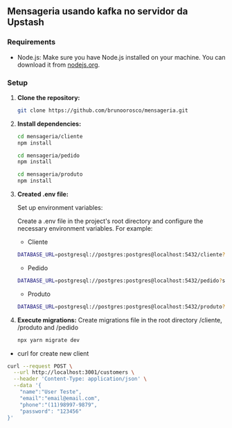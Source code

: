 ## Mensageria usando kafka no servidor da Upstash

### Requirements

- Node.js: Make sure you have Node.js installed on your machine. You can download it from [nodejs.org](https://nodejs.org/).

### Setup

1. **Clone the repository:**

   ```bash
   git clone https://github.com/brunoorosco/mensageria.git
   ```

2. **Install dependencies:**

   ```bash
   cd mensageria/cliente
   npm install

   cd mensageria/pedido
   npm install

   cd mensageria/produto
   npm install
   ```

3. **Created .env file:**

   Set up environment variables:

   Create a .env file in the project's root directory and configure the necessary environment variables. For example:

   - Cliente

   ```bash
   DATABASE_URL=postgresql://postgres:postgres@localhost:5432/cliente?schema=public
   ```

   - Pedido

   ```bash
   DATABASE_URL=postgresql://postgres:postgres@localhost:5432/pedido?schema=public
   ```

   - Produto

   ```bash
   DATABASE_URL=postgresql://postgres:postgres@localhost:5432/produto?schema=public
   ```

4. **Execute migrations:**
   Create migrations file in the root directory /cliente, /produto and /pedido

   ```bash
   npx yarn migrate dev
   ```

- curl for create new client

```bash
curl --request POST \
  --url http://localhost:3001/customers \
  --header 'Content-Type: application/json' \
  --data '{
	"name":"User Teste",
	"email":"email@email.com",
	"phone":"(11)98997-9879",
	"password": "123456"
}'
```
